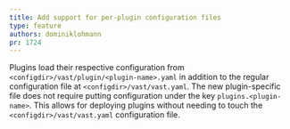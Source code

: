 ```yaml
---
title: Add support for per-plugin configuration files
type: feature
authors: dominiklohmann
pr: 1724
---
```


Plugins load their respective configuration from
`<configdir>/vast/plugin/<plugin-name>.yaml` in addition to the regular
configuration file at `<configdir>/vast/vast.yaml`. The new plugin-specific file
does not require putting configuration under the key `plugins.<plugin-name>`.
This allows for deploying plugins without needing to touch the
`<configdir>/vast/vast.yaml` configuration file.
